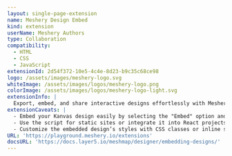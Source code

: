 ```yaml
---
layout: single-page-extension
name: Meshery Design Embed
kind: extension
userName: Meshery Authors
type: Collaboration
compatibility: 
  - HTML
  - CSS
  - JavaScript
extensionId: 2d54f372-10e5-4c4e-8d23-b9c35c68ce98
logo: /assets/images/meshery-logo.svg
whiteImage: /assets/images/logos/meshery-logo.png
colorImage: /assets/images/logos/meshery-logo-light.svg
extensionInfo: |
  Export, embed, and share interactive designs effortlessly with Meshery Design Embedding.
extensionCaveats: |
  - Embed your Kanvas design easily by selecting the "Embed" option and downloading the embedding script.
  - Use the script for static sites or integrate it into React projects with the 'meshery-design-embed' package.
  - Customize the embedded design’s styles with CSS classes or inline styles as needed.
URL: 'https://playground.meshery.io/extensions'
docsURL: 'https://docs.layer5.io/meshmap/designer/embedding-designs/'
---
```

